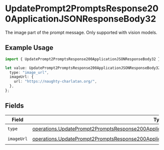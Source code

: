 # UpdatePrompt2PromptsResponse200ApplicationJSONResponseBody32

The image part of the prompt message. Only supported with vision models.

## Example Usage

```typescript
import { UpdatePrompt2PromptsResponse200ApplicationJSONResponseBody32 } from "orq-poc-typescript-multi-env-version/models/operations";

let value: UpdatePrompt2PromptsResponse200ApplicationJSONResponseBody32 = {
  type: "image_url",
  imageUrl: {
    url: "https://naughty-charlatan.org/",
  },
};
```

## Fields

| Field                                                                                                                                                                                                            | Type                                                                                                                                                                                                             | Required                                                                                                                                                                                                         | Description                                                                                                                                                                                                      |
| ---------------------------------------------------------------------------------------------------------------------------------------------------------------------------------------------------------------- | ---------------------------------------------------------------------------------------------------------------------------------------------------------------------------------------------------------------- | ---------------------------------------------------------------------------------------------------------------------------------------------------------------------------------------------------------------- | ---------------------------------------------------------------------------------------------------------------------------------------------------------------------------------------------------------------- |
| `type`                                                                                                                                                                                                           | [operations.UpdatePrompt2PromptsResponse200ApplicationJSONResponseBody3VersionsPromptConfigType](../../models/operations/updateprompt2promptsresponse200applicationjsonresponsebody3versionspromptconfigtype.md) | :heavy_check_mark:                                                                                                                                                                                               | N/A                                                                                                                                                                                                              |
| `imageUrl`                                                                                                                                                                                                       | [operations.UpdatePrompt2PromptsResponse200ApplicationJSONResponseBody3ImageUrl](../../models/operations/updateprompt2promptsresponse200applicationjsonresponsebody3imageurl.md)                                 | :heavy_check_mark:                                                                                                                                                                                               | N/A                                                                                                                                                                                                              |
